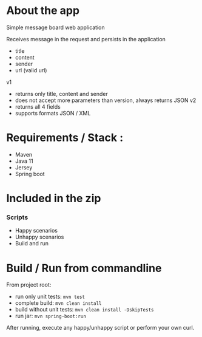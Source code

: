 # About the app

Simple message board web application

Receives message in the request and persists in the application

* title
* content
* sender
* url (valid url)

v1
* returns only title, content and sender
* does not accept more parameters than version, always returns JSON
v2
* returns all 4 fields
* supports formats JSON / XML

# Requirements / Stack :

* Maven
* Java 11
* Jersey
* Spring boot

# Included in the zip

### Scripts
* Happy scenarios
* Unhappy scenarios
* Build and run

# Build / Run from commandline

From project root:

* run only unit tests: ```mvn test```
* complete build: ```mvn clean install```
* build without unit tests: ```mvn clean install -DskipTests```
* run jar: ```mvn spring-boot:run```

After running, execute any happy/unhappy script or perform your own curl.